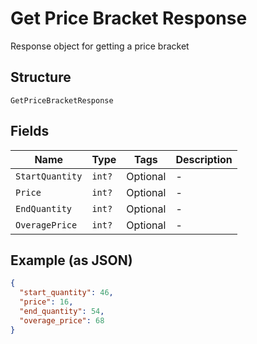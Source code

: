 
# Get Price Bracket Response

Response object for getting a price bracket

## Structure

`GetPriceBracketResponse`

## Fields

| Name | Type | Tags | Description |
|  --- | --- | --- | --- |
| `StartQuantity` | `int?` | Optional | - |
| `Price` | `int?` | Optional | - |
| `EndQuantity` | `int?` | Optional | - |
| `OveragePrice` | `int?` | Optional | - |

## Example (as JSON)

```json
{
  "start_quantity": 46,
  "price": 16,
  "end_quantity": 54,
  "overage_price": 68
}
```

